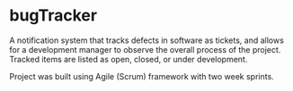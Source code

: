 # bugTracker
A notification system that tracks defects in software as tickets, and allows for a development manager to observe the overall process of the project. Tracked items are listed as open, closed, or under development. 

Project was built using Agile (Scrum) framework with two week sprints. 
